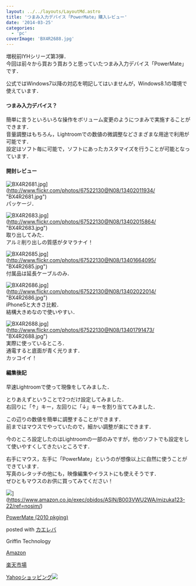 ```yaml
---
layout: ../../layouts/LayoutMd.astro
title: 'つまみ入力デバイス「PowerMate」購入レビュー'
date: '2014-03-25'
categories:
  - 'pc'
coverImage: 'BX4R2688.jpg'
---
```


増税前IYHシリーズ第3弾．  
今回は前々から買おう買おうと思っていたつまみ入力デバイス「PowerMate」です．

公式ではWindows7以降の対応を明記してはいませんが，Windows8.1の環境で使えています．

#### つまみ入力デバイス？

簡単に言うといろいろな操作をボリューム変更のようにつまみで実施することができます．  
音量調整はもちろん，Lightroomでの数値の微調整などさまざまな用途で利用が可能です．  
設定はソフト毎に可能で，ソフトにあったカスタマイズを行うことが可能となっています．

#### 開封レビュー

![BX4R2681.jpg](/archive/images/13402011934_81237ab797_b.jpg)](http://www.flickr.com/photos/67522130@N08/13402011934/ "BX4R2681.jpg")  
パッケージ．

![BX4R2683.jpg](/archive/images/13402015864_b545cf54eb_b.jpg)](http://www.flickr.com/photos/67522130@N08/13402015864/ "BX4R2683.jpg")  
取り出してみた．  
アルミ削り出しの質感がタマラナイ！

![BX4R2685.jpg](/archive/images/13401664095_7027ef8b53_b.jpg)](http://www.flickr.com/photos/67522130@N08/13401664095/ "BX4R2685.jpg")  
付属品は延長ケーブルのみ．

![BX4R2686.jpg](/archive/images/13402022014_e679347c89_b.jpg)](http://www.flickr.com/photos/67522130@N08/13402022014/ "BX4R2686.jpg")  
iPhone5と大きさ比較．  
結構大きめなので使いやすい．

![BX4R2688.jpg](/archive/images/13401791473_d7db698fc6_b.jpg)](http://www.flickr.com/photos/67522130@N08/13401791473/ "BX4R2688.jpg")  
実際に使っているところ．  
通電すると底面が青く光ります．  
カッコイイ！

#### 編集後記

早速Lightroomで使って現像をしてみました．

とりあえずということで2つだけ設定してみました．  
右回りに「↑」キー，左回りに「↓」キーを割り当ててみました．

この辺りの数値を簡単に調整することができます．  
前まではマウスでやっていたので，細かい調整が楽にできます．

今のところ設定したのはLightroomの一部のみですが，他のソフトでも設定をして使いやすくしてきたいところです．

右手にマウス，左手に「PowerMate」というのが想像以上に自然に使うことができています．  
写真のレタッチの他にも，映像編集やイラストにも使えそうです．  
ぜひともマウスのお供に買ってみてください！

![](/archive/images/41ip5QhZChL._SL160_.jpg)](https://www.amazon.co.jp/exec/obidos/ASIN/B003VWU2WA/mizuka123-22/ref=nosim/)

[PowerMate (2010 pkging)](https://www.amazon.co.jp/exec/obidos/ASIN/B003VWU2WA/mizuka123-22/ref=nosim/)

posted with [カエレバ](http://kaereba.com)

Griffin Technology

[Amazon](http://www.amazon.co.jp/gp/search?keywords=2010%20pkging&__mk_ja_JP=%83J%83%5E%83J%83i&tag=mizuka123-22 'アマゾン')

[楽天市場](http://hb.afl.rakuten.co.jp/hgc/032b53ee.4b34c5ee.0f4a541e.f440145e/?pc=http%3A%2F%2Fsearch.rakuten.co.jp%2Fsearch%2Fmall%2F2010%2520pkging%2F-%2Ff.1-p.1-s.1-sf.0-st.A-v.2%3Fx%3D0%26scid%3Daf_ich_link_urltxt%26m%3Dhttp%3A%2F%2Fm.rakuten.co.jp%2F '楽天市場')

[Yahooショッピング![](//ad.jp.ap.valuecommerce.com/servlet/gifbanner?sid=3066752&pid=881990642)](//ck.jp.ap.valuecommerce.com/servlet/referral?sid=3066752&pid=881990642&vc_url=http%3A%2F%2Fshopping.search.yahoo.co.jp%2Fsearch%3FuIv%3Don%26ei%3DUTF-8%26tab_ex%3Dcommerce%26slider%3D0%26va%3D2010%2520pkging 'Yahooショッピング')
